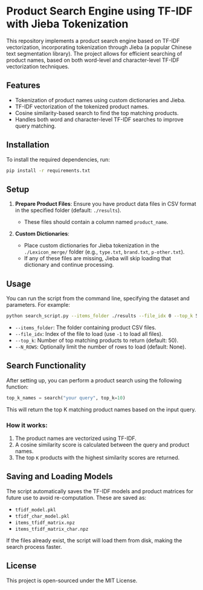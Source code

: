 # Product Search Engine using TF-IDF with Jieba Tokenization

This repository implements a product search engine based on TF-IDF vectorization, incorporating tokenization through Jieba (a popular Chinese text segmentation library). The project allows for efficient searching of product names, based on both word-level and character-level TF-IDF vectorization techniques.

## Features
- Tokenization of product names using custom dictionaries and Jieba.
- TF-IDF vectorization of the tokenized product names.
- Cosine similarity-based search to find the top matching products.
- Handles both word and character-level TF-IDF searches to improve query matching.

## Installation

To install the required dependencies, run:

```bash
pip install -r requirements.txt
```

## Setup

1. **Prepare Product Files**: Ensure you have product data files in CSV format in the specified folder (default: `./results`).
   - These files should contain a column named `product_name`.

2. **Custom Dictionaries**: 
   - Place custom dictionaries for Jieba tokenization in the `./Lexicon_merge/` folder (e.g., `type.txt`, `brand.txt`, `p-other.txt`).
   - If any of these files are missing, Jieba will skip loading that dictionary and continue processing.

## Usage

You can run the script from the command line, specifying the dataset and parameters. For example:

```bash
python search_script.py --items_folder ./results --file_idx 0 --top_k 50 --N_ROWS 1000
```

- `--items_folder`: The folder containing product CSV files.
- `--file_idx`: Index of the file to load (use `-1` to load all files).
- `--top_k`: Number of top matching products to return (default: 50).
- `--N_ROWS`: Optionally limit the number of rows to load (default: None).

## Search Functionality

After setting up, you can perform a product search using the following function:

```python
top_k_names = search("your query", top_k=10)
```

This will return the top K matching product names based on the input query.

### How it works:
1. The product names are vectorized using TF-IDF.
2. A cosine similarity score is calculated between the query and product names.
3. The top `K` products with the highest similarity scores are returned.

## Saving and Loading Models
The script automatically saves the TF-IDF models and product matrices for future use to avoid re-computation. These are saved as:
- `tfidf_model.pkl`
- `tfidf_char_model.pkl`
- `items_tfidf_matrix.npz`
- `items_tfidf_matrix_char.npz`

If the files already exist, the script will load them from disk, making the search process faster.

## License
This project is open-sourced under the MIT License.